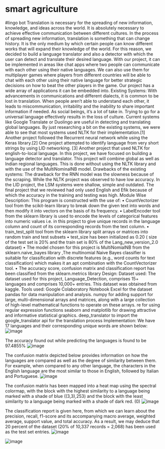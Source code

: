 # smart agriculture
#lingo bot Translation is necessary for the spreading of new information, knowledge, and ideas across the world. It is absolutely necessary to achieve effective communication between different cultures. In the process of spreading new information, translation is something that can change history. It is the only medium by which certain people can know different works that will expand their knowledge of the world. For this reason, we decided to build a language translator and also a detector with which the user can detect and translate their desired language. With our project, it can be implemented in areas like chat apps where two people can communicate with each other using their native languages. We can also use them for multiplayer games where players from different countries will be able to chat with each other using their native language for better strategic decisions on how to beat the other players in the game. Our project has a wide array of applications it can be embedded into.
Existing Systems: With advancements in communications and different dialects, it is common to be lost in translation. When people aren’t able to understand each other, it leads to miscommunication, irritability and the inability to share important information if needed. As social beings, it’s a lot of take in. Trying to go for a universal language effectively results in the loss of culture. Current systems like Google Translate or Duolingo are useful in detecting and translating global languages. By just researching a bit on the existing systems, we were able to see that most systems used NLTK for their implementation.[1] Another project followed the Recurrent neural network while using the Keras library.[2] One project attempted to identify language from very short strings by using LID networking. [3] Another project that used NLTK for english-to-local language. In this project, we have focused on building a language detector and translator. This project will combine global as well as Indian regional languages. This is done without using the NLTK library and with the use of the MultiNominalNB model.
Drawbacks of the existing systems: The drawback for the RNN model was the slowness because of the scraping. While the NLTK project was observed to have low accuracy. In the LID project, the LSM systems were shallow, simple and outdated. The final project that we reviewed had only used English and Efik because of which the accuracy in the training and testing was high.
Module Wise Description: This program is constructed with the use of: • CountVectorizer tool from the scikit-learn library to break down the given text into words and then modify it into vectors on the basis of its frequency. • LabelEncoder tool from the sklearn library is used to encode the levels of categorical features into numeric values i.e. in this project to give unique records in the language column and count of its corresponding records from the text column. • train_test_split tool from the sklearn library split arrays or matrices into random train and test subsets • test_size has been initialized as 0.20 ( size of the test set is 20% and the train set is 80% of the Lang_new_version_2.0 dataset) • The model chosen for this project is MultiNomialNB from the sklearn.naive_bayes library ,The multinomial Naive Bayes classifier is suitable for classification with discrete features (e.g., word counts for text classification) which makes it an apt combination with the CountVectorizer tool. • The accuracy score, confusion matrix and classification report has been classified from the sklearn.metrics library
Design:
Dataset used: The dataset used for this project, Language_Detection, comprises 15+ languages and comprises 10,000+ entries. This dataset was obtained from kaggle.
Tools used:
Google Colaboratory Notebook
Excel for the dataset
pandas for data manipulation and analysis.
numpy for adding support for large, multi-dimensional arrays and matrices, along with a large collection of high-level mathematical functions to operate on these arrays.
re for using regular expression functions
seaborn and matplotlib for drawing attractive and informative statistical graphics. deep_translator to import the google_translator api for the translation process
Implementation: We have 17 languages and their corresponding unique words are shown below: 
![image](https://github.com/aparnasahu5/Smart-agriculture/assets/95071662/1ab0f08b-1740-49d6-bb08-a9c551e008b7)

The accuracy found out while predicting the languages is found to be 97.4855% 
![image](https://github.com/aparnasahu5/Smart-agriculture/assets/95071662/543d68bb-ade7-45be-adb3-225c2138b910)


The confusion matrix depicted below provides information on how the languages are compared as well as the degree of similarity between them. For example, when compared to any other language, the characters in the English language are the most similar to those in English, followed by Italian and Portuguese.
![image](https://github.com/aparnasahu5/Smart-agriculture/assets/95071662/76430470-d3e9-403d-b975-1d25ce437f1c)


The confusion matrix has been mapped into a heat map using the spectral colormap, with the block with the highest similarity to a language being marked with a shade of blue ((3,3),253) and the block with the least similarity to a language being marked with a shade
of dark red. (0) 
![image](https://github.com/aparnasahu5/Smart-agriculture/assets/95071662/8c922000-dc61-4f65-a696-e3ee162f965d)



The classification report is given here, from which we can learn about the precision, recall, f1-score and its accompanying macro average, weighted average, support value, and total accuracy. As a result, we may deduce that 20 percent of the dataset (20% of 10,337 records = 2,068) has been used as the test set entries. 
![image](https://github.com/aparnasahu5/Smart-agriculture/assets/95071662/c5bc40ca-14a2-464e-b8c5-e10144bbce1d)

![image](https://github.com/aparnasahu5/Smart-agriculture/assets/95071662/96b81bb8-e4f3-4b8b-b19c-87442d3001a3)




